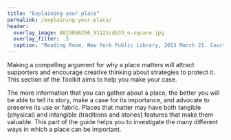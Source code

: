```yaml
---
title: "Explaining your place"
permalink: /explaining-your-place/
header:
  overlay_image: 8815868256_51121cdb33_o-square.jpg
  overlay_filter: .5
  caption: "Reading Room, New York Public Library, 2013 March 21. Courtesy [Steve Harris/Flickr](https://www.flickr.com/photos/steveharris/8815868256/) ([CC BY-NC 2.0](https://creativecommons.org/licenses/by-nc/2.0/))"
---
```


Making a compelling argument for why a place matters will attract supporters and encourage creative thinking about strategies to protect it. This section of the Toolkit aims to help you make your case.

The more information that you can gather about a place, the better you will be able to tell its story, make a case for its importance, and advocate to preserve its use or fabric. Places that matter may have both tangible (physical) and intangible (traditions and stories) features that make them valuable. This part of the guide helps you to investigate the many different ways in which a place can be important.
